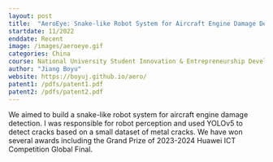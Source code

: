 ```yaml
---
layout: post
title:  "AeroEye: Snake-like Robot System for Aircraft Engine Damage Detection"
startdate: 11/2022
enddate: Recent
image: /images/aeroeye.gif
categories: China 
course: National University Student Innovation & Entrepreneurship Development Project @ Tongji
author: "Jiang Boyu"
website: https://boyuj.github.io/aero/
patent1: /pdfs/patent1.pdf
patent2: /pdfs/patent2.pdf
---
```


We aimed to build a snake-like robot system for aircraft engine damage detection. I was responsible for robot perception and used YOLOv5 to detect cracks based on a small dataset of metal cracks. We have won several awards including the Grand Prize of 2023-2024 Huawei ICT Competition Global Final.   
